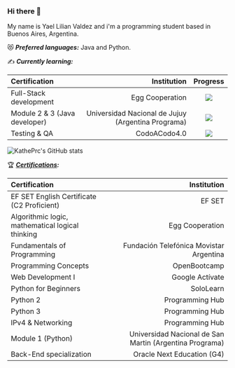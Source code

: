 ### Hi there 👋
My name is Yael Lilian Valdez and i'm a programming student based in Buenos Aires, Argentina.


:heart_eyes_cat: ***Preferred languages:*** Java and Python.


:writing_hand: ***Currently learning:***

| Certification                                    |                                             Institution | Progress                          |
| :----------------------------------------------- | ------------------------------------------------------: | :-------------------------------: |
| Full-Stack development                           |                                         Egg Cooperation | ![](https://geps.dev/progress/50?dangerColor=77DD77&warningColor=77DD77&successColor=77DD77) |
| Module 2 & 3 (Java developer)                    |      Universidad Nacional de Jujuy (Argentina Programa) | ![](https://geps.dev/progress/50?dangerColor=77DD77&warningColor=77DD77&successColor=77DD77) |
| Testing & QA                                     |                                            CodoACodo4.0 | ![](https://geps.dev/progress/10?dangerColor=77DD77&warningColor=77DD77&successColor=77DD77) |


![KathePrc's GitHub stats](https://github-readme-stats.vercel.app/api?username=katheprc&show_icons=true&theme=cobalt)

:trophy: ***[Certifications](https://www.linkedin.com/in/valdezyael/details/certifications/):***

| Certification                                    |                                             Institution |
| :----------------------------------------------- | ------------------------------------------------------: |
| EF SET English Certificate (C2 Proficient)       |                                                  EF SET |      
| Algorithmic logic, mathematical logical thinking |                                         Egg Cooperation |                                         
| Fundamentals of Programming                      |                 Fundación Telefónica Movistar Argentina |
| Programming Concepts                             |                                            OpenBootcamp |
| Web Development I                                |                                         Google Actívate |
| Python for Beginners                             |                                               SoloLearn |
| Python 2                                         |                                         Programming Hub |
| Python 3                                         |                                         Programming Hub |
| IPv4 & Networking                                |                                         Programming Hub |
| Module 1 (Python)                                | Universidad Nacional de San Martin (Argentina Programa) |
| Back-End specialization                          |                              Oracle Next Education (G4) |

